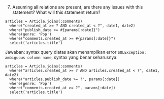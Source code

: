 7. Assuming all relations are present, are there any issues with this statement? What will this statement
return?

```
articles = Article.joins(:comments)
  where("created_at >= ? AND created_at < ?", date1, date2)
  where("publish_date >= #{params[:date]}")
  where(genre: 'Pop')
  where("comments.created_at >= #{params[:date]}")
  select('articles.title')
```

Jawaban: syntax query diatas akan menampilkan error `SQLException: ambiguous column name`, syntax yang benar seharusnya:


```
articles = Article.joins(:comments)
  where("articles.created_at >= ? AND articles.created_at < ?", date1, date2)
  where("articles.publish_date >= ?", params[:date])
  where(genre: 'Pop')
  where("comments.created_at >= ?", params[:date])
  select('articles.title')
```
